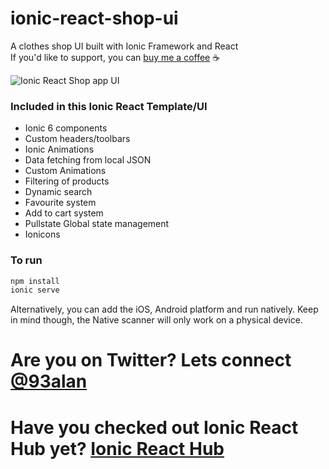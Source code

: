 # ionic-react-shop-ui
A clothes shop UI built with Ionic Framework and React
<br />
If you'd like to support, you can <a className="link" href="https://www.buymeacoffee.com/ionicreacthub" target="_blank" rel="noopener">buy me a coffee</a> ☕️

![Ionic React Shop app UI](https://repository-images.githubusercontent.com/454230359/0440d6c9-f672-4a58-b5eb-b85abe9b7277)

### Included in this Ionic React Template/UI
* Ionic 6 components
* Custom headers/toolbars
* Ionic Animations
* Data fetching from local JSON
* Custom Animations
* Filtering of products
* Dynamic search
* Favourite system
* Add to cart system
* Pullstate Global state management
* Ionicons

### To run

```javascript
npm install
ionic serve
```

Alternatively, you can add the iOS, Android platform and run natively. Keep in mind though, the Native scanner will only work on a physical device.

# Are you on Twitter? Lets connect [@93alan](https://twitter.com/93alan)
# Have you checked out Ionic React Hub yet? [Ionic React Hub](https://ionicreacthub.com)
